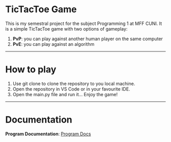 # TicTacToe Game
This is my semestral project for the subject Programming 1 at MFF CUNI.
It is a simple TicTacToe game with two options of gameplay:
1. **PvP**: you can play against another human player on the same computer
2. **PvE**: you can play against an algorithm

---

# How to play
1. Use git clone to clone the repository to you local machine.
2. Open the repository in VS Code or in your favourite IDE.
3. Open the main.py file and run it... Enjoy the game!

---

# Documentation

**Program Documentation**: [Program Docs](docs/program_docs.md)